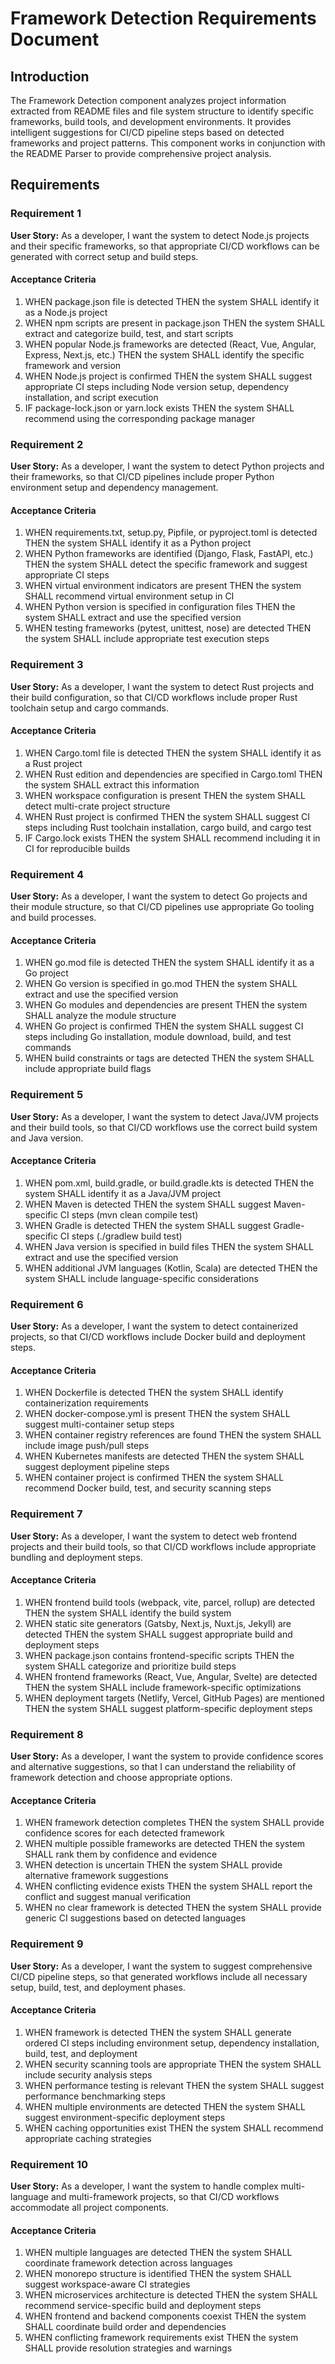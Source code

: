 # Framework Detection Requirements Document

## Introduction

The Framework Detection component analyzes project information extracted from README files and file system structure to identify specific frameworks, build tools, and development environments. It provides intelligent suggestions for CI/CD pipeline steps based on detected frameworks and project patterns. This component works in conjunction with the README Parser to provide comprehensive project analysis.

## Requirements

### Requirement 1

**User Story:** As a developer, I want the system to detect Node.js projects and their specific frameworks, so that appropriate CI/CD workflows can be generated with correct setup and build steps.

#### Acceptance Criteria

1. WHEN package.json file is detected THEN the system SHALL identify it as a Node.js project
2. WHEN npm scripts are present in package.json THEN the system SHALL extract and categorize build, test, and start scripts
3. WHEN popular Node.js frameworks are detected (React, Vue, Angular, Express, Next.js, etc.) THEN the system SHALL identify the specific framework and version
4. WHEN Node.js project is confirmed THEN the system SHALL suggest appropriate CI steps including Node version setup, dependency installation, and script execution
5. IF package-lock.json or yarn.lock exists THEN the system SHALL recommend using the corresponding package manager

### Requirement 2

**User Story:** As a developer, I want the system to detect Python projects and their frameworks, so that CI/CD pipelines include proper Python environment setup and dependency management.

#### Acceptance Criteria

1. WHEN requirements.txt, setup.py, Pipfile, or pyproject.toml is detected THEN the system SHALL identify it as a Python project
2. WHEN Python frameworks are identified (Django, Flask, FastAPI, etc.) THEN the system SHALL detect the specific framework and suggest appropriate CI steps
3. WHEN virtual environment indicators are present THEN the system SHALL recommend virtual environment setup in CI
4. WHEN Python version is specified in configuration files THEN the system SHALL extract and use the specified version
5. WHEN testing frameworks (pytest, unittest, nose) are detected THEN the system SHALL include appropriate test execution steps

### Requirement 3

**User Story:** As a developer, I want the system to detect Rust projects and their build configuration, so that CI/CD workflows include proper Rust toolchain setup and cargo commands.

#### Acceptance Criteria

1. WHEN Cargo.toml file is detected THEN the system SHALL identify it as a Rust project
2. WHEN Rust edition and dependencies are specified in Cargo.toml THEN the system SHALL extract this information
3. WHEN workspace configuration is present THEN the system SHALL detect multi-crate project structure
4. WHEN Rust project is confirmed THEN the system SHALL suggest CI steps including Rust toolchain installation, cargo build, and cargo test
5. IF Cargo.lock exists THEN the system SHALL recommend including it in CI for reproducible builds

### Requirement 4

**User Story:** As a developer, I want the system to detect Go projects and their module structure, so that CI/CD pipelines use appropriate Go tooling and build processes.

#### Acceptance Criteria

1. WHEN go.mod file is detected THEN the system SHALL identify it as a Go project
2. WHEN Go version is specified in go.mod THEN the system SHALL extract and use the specified version
3. WHEN Go modules and dependencies are present THEN the system SHALL analyze the module structure
4. WHEN Go project is confirmed THEN the system SHALL suggest CI steps including Go installation, module download, build, and test commands
5. WHEN build constraints or tags are detected THEN the system SHALL include appropriate build flags

### Requirement 5

**User Story:** As a developer, I want the system to detect Java/JVM projects and their build tools, so that CI/CD workflows use the correct build system and Java version.

#### Acceptance Criteria

1. WHEN pom.xml, build.gradle, or build.gradle.kts is detected THEN the system SHALL identify it as a Java/JVM project
2. WHEN Maven is detected THEN the system SHALL suggest Maven-specific CI steps (mvn clean compile test)
3. WHEN Gradle is detected THEN the system SHALL suggest Gradle-specific CI steps (./gradlew build test)
4. WHEN Java version is specified in build files THEN the system SHALL extract and use the specified version
5. WHEN additional JVM languages (Kotlin, Scala) are detected THEN the system SHALL include language-specific considerations

### Requirement 6

**User Story:** As a developer, I want the system to detect containerized projects, so that CI/CD workflows include Docker build and deployment steps.

#### Acceptance Criteria

1. WHEN Dockerfile is detected THEN the system SHALL identify containerization requirements
2. WHEN docker-compose.yml is present THEN the system SHALL suggest multi-container setup steps
3. WHEN container registry references are found THEN the system SHALL include image push/pull steps
4. WHEN Kubernetes manifests are detected THEN the system SHALL suggest deployment pipeline steps
5. WHEN container project is confirmed THEN the system SHALL recommend Docker build, test, and security scanning steps

### Requirement 7

**User Story:** As a developer, I want the system to detect web frontend projects and their build tools, so that CI/CD workflows include appropriate bundling and deployment steps.

#### Acceptance Criteria

1. WHEN frontend build tools (webpack, vite, parcel, rollup) are detected THEN the system SHALL identify the build system
2. WHEN static site generators (Gatsby, Next.js, Nuxt.js, Jekyll) are detected THEN the system SHALL suggest appropriate build and deployment steps
3. WHEN package.json contains frontend-specific scripts THEN the system SHALL categorize and prioritize build steps
4. WHEN frontend frameworks (React, Vue, Angular, Svelte) are detected THEN the system SHALL include framework-specific optimizations
5. WHEN deployment targets (Netlify, Vercel, GitHub Pages) are mentioned THEN the system SHALL suggest platform-specific deployment steps

### Requirement 8

**User Story:** As a developer, I want the system to provide confidence scores and alternative suggestions, so that I can understand the reliability of framework detection and choose appropriate options.

#### Acceptance Criteria

1. WHEN framework detection completes THEN the system SHALL provide confidence scores for each detected framework
2. WHEN multiple possible frameworks are detected THEN the system SHALL rank them by confidence and evidence
3. WHEN detection is uncertain THEN the system SHALL provide alternative framework suggestions
4. WHEN conflicting evidence exists THEN the system SHALL report the conflict and suggest manual verification
5. WHEN no clear framework is detected THEN the system SHALL provide generic CI suggestions based on detected languages

### Requirement 9

**User Story:** As a developer, I want the system to suggest comprehensive CI/CD pipeline steps, so that generated workflows include all necessary setup, build, test, and deployment phases.

#### Acceptance Criteria

1. WHEN framework is detected THEN the system SHALL generate ordered CI steps including environment setup, dependency installation, build, test, and deployment
2. WHEN security scanning tools are appropriate THEN the system SHALL include security analysis steps
3. WHEN performance testing is relevant THEN the system SHALL suggest performance benchmarking steps
4. WHEN multiple environments are detected THEN the system SHALL suggest environment-specific deployment steps
5. WHEN caching opportunities exist THEN the system SHALL recommend appropriate caching strategies

### Requirement 10

**User Story:** As a developer, I want the system to handle complex multi-language and multi-framework projects, so that CI/CD workflows accommodate all project components.

#### Acceptance Criteria

1. WHEN multiple languages are detected THEN the system SHALL coordinate framework detection across languages
2. WHEN monorepo structure is identified THEN the system SHALL suggest workspace-aware CI strategies
3. WHEN microservices architecture is detected THEN the system SHALL recommend service-specific build and deployment steps
4. WHEN frontend and backend components coexist THEN the system SHALL coordinate build order and dependencies
5. WHEN conflicting framework requirements exist THEN the system SHALL provide resolution strategies and warnings